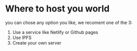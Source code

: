 # Where to host you world

you can chose any option you like, we recoment one of the 3:
1. Use a service like Netlify or Github pages
2. Use IPFS
3. Create your own server

